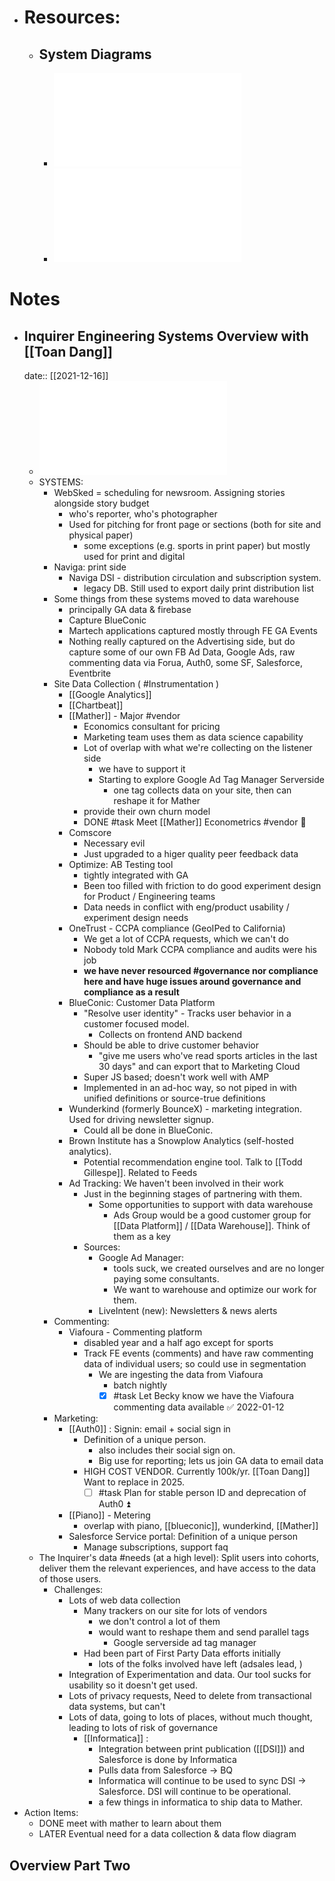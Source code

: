 - # Resources:
	- ## System Diagrams
		- ![Inquirer Architecture Diagram - 2020 (1).pdf](../../assets/Inquirer_Architecture_Diagram_-_2020_(1)_1653753907535_0.pdf)
		- ![Another System Diagram - Today (1).pdf](../../assets/Another_System_Diagram_-_Today_(1)_1653753884366_0.pdf)
# Notes
- ## Inquirer Engineering Systems Overview with [[Toan Dang]]
  date:: [[2021-12-16]]
	- ![Another System Diagram - Today (1).pdf](../../assets/Another_System_Diagram_-_Today_(1)_1653753884366_0.pdf)
	- SYSTEMS:
		- WebSked = scheduling for newsroom. Assigning stories alongside story budget
			- who's reporter, who's photographer
			- Used for pitching for front page or sections (both for site and physical paper)
				- some exceptions (e.g. sports in print paper) but mostly used for print and digital
		- Naviga: print side
			- Naviga DSI - distribution circulation and subscription system.
				- legacy DB. Still used to export daily print distribution list
		- Some things from these systems moved to data warehouse
			- principally GA data & firebase
			- Capture BlueConic
			- Martech applications captured mostly through FE GA Events
			- Nothing really captured on the Advertising side, but do capture some of our own FB Ad Data, Google Ads, raw commenting data via Forua, Auth0, some SF, Salesforce, Eventbrite
		- Site Data Collection ( #Instrumentation )
			- [[Google Analytics]]
			- [[Chartbeat]]
			- [[Mather]] - Major #vendor
				- Economics consultant for pricing
				- Marketing team uses them as data science capability
				- Lot of overlap with what we're collecting on the listener side
					- we have to support it
					- Starting to explore Google Ad Tag Manager Serverside
						- one tag collects data on your site, then can reshape it for Mather
				- provide their own churn model
				- DONE #task Meet [[Mather]] Econometrics #vendor 🔼
			- Comscore
				- Necessary evil
				- Just upgraded to a higer quality peer feedback data
			- Optimize: AB Testing tool
				- tightly integrated with GA
				- Been too filled with friction to do good experiment design for Product / Engineering teams
				- Data needs in conflict with eng/product usability / experiment design needs
			- OneTrust - CCPA compliance (GeoIPed to California)
				- We get a lot of CCPA requests, which we can't do
				- Nobody told Mark CCPA compliance and audits were his job
				- **we have never resourced #governance nor compliance here and have huge issues around governance and compliance as a result**
			- BlueConic: Customer Data Platform
				- "Resolve user identity" - Tracks user behavior in a customer focused model.
					- Collects on frontend AND backend
				- Should be able to drive customer behavior
					- "give me users who've read sports articles in the last 30 days" and can export that to Marketing Cloud
				- Super JS based; doesn't work well with AMP
				- Implemented in an ad-hoc way, so not piped in with unified definitions or source-true definitions
			- Wunderkind (formerly BounceX) - marketing integration. Used for driving newsletter signup.
				- Could all be done in BlueConic.
			- Brown Institute has a Snowplow Analytics (self-hosted analytics).
				- Potential recommendation engine tool. Talk to [[Todd Gillespe]]. Related to Feeds
			- Ad Tracking: We haven't been involved in their work
				- Just in the beginning stages of partnering with them.
					- Some opportunities to support with data warehouse
						- Ads Group would be a good customer group for [[Data Platform]] / [[Data Warehouse]]. Think of them as a key
				- Sources:
					- Google Ad Manager:
						- tools suck, we created ourselves and are no longer paying some consultants.
						- We want to warehouse and optimize our work for them.
					- LiveIntent (new): Newsletters & news alerts
		- Commenting:
			- Viafoura - Commenting platform
				- disabled year and a half ago except for sports
				- Track FE events (comments) and have raw commenting data of individual users; so could use in segmentation
					- We are ingesting the data from Viafoura
						- batch nightly
						- [x] #task Let Becky know we have the Viafoura commenting data available ✅ 2022-01-12
		- Marketing:
			- [[Auth0]] : Signin: email + social sign in
				- Definition of a unique person.
					- also includes their social sign on.
					- Big use for reporting; lets us join GA data to email data
				- HIGH COST VENDOR. Currently 100k/yr. [[Toan Dang]] Want to replace in 2025.
					- [ ] #task Plan for stable person ID and deprecation of Auth0 ⏫
			- [[Piano]] - Metering
				- overlap with piano, [[blueconic]], wunderkind, [[Mather]]
			- Salesforce Service portal: Definition of a unique person
				- Manage subscriptions, support faq
	- The Inquirer's data #needs (at a high level): Split users into cohorts, deliver them the relevant experiences, and have access to the data of those users.
		- Challenges:
			- Lots of web data collection
				- Many trackers on our site for lots of vendors
					- we don't control a lot of them
					- would want to reshape them and send parallel tags
						- Google serverside ad tag manager
				- Had been part of First Party Data efforts initially
					- lots of the folks involved have left (adsales lead, )
			- Integration of Experimentation and data. Our tool sucks for usability so it doesn't get used.
			- Lots of privacy requests, Need to delete from transactional data systems, but can't
			- Lots of data, going to lots of places, without much thought, leading to lots of risk of governance
				- [[Informatica]] :
					- Integration between print publication ([[DSI]]) and Salesforce is done by Informatica
					- Pulls data from Salesforce -> BQ
					- Informatica will continue to be used to sync DSI -> Salesforce. DSI will continue to be operational.
					- a few things in informatica to ship data to Mather.
- Action Items:
	- DONE meet with mather to learn about them
	- LATER Eventual need for a data collection & data flow diagram
## Overview Part Two